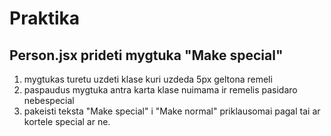 # Praktika

## Person.jsx prideti mygtuka "Make special"

1. mygtukas turetu uzdeti klase kuri uzdeda 5px geltona remeli
2. paspaudus mygtuka antra karta klase nuimama ir remelis pasidaro nebespecial
3. pakeisti teksta "Make special" i "Make normal" priklausomai pagal tai ar kortele
   special ar ne.
